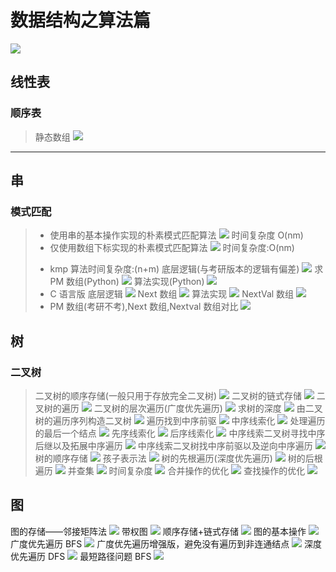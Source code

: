 # 数据结构之算法篇

![](/notes/408/images-1/2025-08-01-16-54-16.png)

## 线性表

### 顺序表

> 静态数组
> ![](/notes/408/images-1/2025-07-31-17-34-12.png)

---

## 串

### 模式匹配

> - 使用串的基本操作实现的朴素模式匹配算法
>   ![](/notes/408/images-1/2025-07-31-19-37-46.png)
>   时间复杂度 O(nm)
> - 仅使用数组下标实现的朴素模式匹配算法
>   ![](/notes/408/images-1/2025-07-31-19-31-22.png)
>   时间复杂度:O(nm)
>
> * kmp 算法时间复杂度:(n+m)
>   底层逻辑(与考研版本的逻辑有偏差)
>   ![](/notes/408/images-1/2025-07-31-20-11-34.png1)
>   求 PM 数组(Python)
>   ![](/notes/408/images-1/2025-07-31-20-08-48.png1)
>   算法实现(Python)
>   ![](/notes/408/images-1/2025-07-31-20-10-34.png1)
> * C 语言版
>   底层逻辑
>   ![](/notes/408/images-1/2025-07-31-21-05-01.png)
>   Next 数组
>   ![](/notes/408/images-1/2025-07-31-21-06-19.png)
>   算法实现
>   ![](/notes/408/images-1/2025-07-31-21-01-52.png)
>   NextVal 数组
>   ![](/notes/408/images-1/2025-07-31-21-51-33.png)
> * PM 数组(考研不考),Next 数组,Nextval 数组对比
>   ![](/notes/408/images-1/PNN.png)

## 树

### 二叉树

> 二叉树的顺序存储(一般只用于存放完全二叉树)
> ![](/notes/408/images-1/2025-08-01-13-02-23.png)
> 二叉树的链式存储
> ![](/notes/408/images-1/2025-08-01-13-06-48.png)
> 二叉树的遍历
> ![](/notes/408/images-1/2025-08-01-13-31-57.png)
> 二叉树的层次遍历(广度优先遍历)
> ![](/notes/408/images-1/2025-08-01-13-44-40.png)
> 求树的深度
> ![](/notes/408/images-1/2025-08-01-13-40-22.png)
> 由二叉树的遍历序列构造二叉树
> ![](/notes/408/images-1/2025-08-01-14-10-55.png)
> 遍历找到中序前驱
> ![](/notes/408/images-1/2025-08-01-14-31-57.png)
> 中序线索化
> ![](/notes/408/images-1/2025-08-01-14-38-59.png)
> 处理遍历的最后一个结点
> ![](/notes/408/images-1/2025-08-01-14-41-03.png)
> 先序线索化
> ![](/notes/408/images-1/2025-08-01-14-47-35.png)
> 后序线索化
> ![](/notes/408/images-1/2025-08-01-14-48-59.png)
> 中序线索二叉树寻找中序后继以及拓展中序遍历
> ![](/notes/408/images-1/2025-08-01-15-02-30.png)
> 中序线索二叉树找中序前驱以及逆向中序遍历
> ![](/notes/408/images-1/2025-08-01-15-08-21.png)
> 树的顺序存储
> ![](/notes/408/images-1/2025-08-01-15-36-05.png)
> 孩子表示法
> ![](/notes/408/images-1/2025-08-01-15-41-16.png)
> 树的先根遍历(深度优先遍历)
> ![](/notes/408/images-1/2025-08-01-15-52-04.png)
> 树的后根遍历
> ![](/notes/408/images-1/2025-08-01-15-55-05.png)
> 并查集
> ![](/notes/408/images-1/2025-08-01-16-21-04.png)
> 时间复杂度
> ![](/notes/408/images-1/2025-08-01-16-23-57.png)
> 合并操作的优化
> ![](/notes/408/images-1/2025-08-01-16-45-09.png)
> 查找操作的优化
> ![](/notes/408/images-1/2025-08-01-16-49-40.png)

## 图

图的存储——邻接矩阵法
![](/notes/408/images-1/2025-08-01-17-27-16.png)
带权图
![](/notes/408/images-1/2025-08-01-17-29-38.png)
顺序存储+链式存储
![](/notes/408/images-1/2025-08-01-19-34-27.png)
图的基本操作
![](/notes/408/images-1/2025-08-01-20-15-08.png)
广度优先遍历 BFS
![](/notes/408/images-1/2025-08-01-20-21-21.png)
广度优先遍历增强版，避免没有遍历到非连通结点
![](/notes/408/images-1/2025-08-01-20-22-32.png)
深度优先遍历 DFS
![](/notes/408/images-1/2025-08-01-22-54-06.png)
最短路径问题 BFS
![](/notes/408/images-1/2025-08-01-23-20-00.png)
